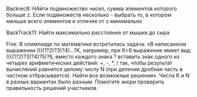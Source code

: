 Backrec8: НАйти подмножество чисел, сумма элементов которого больше z. Если подмножеств несколько - выбрать то, в котором меньше всего элементов и отличие от z минимально

BackTrack11: Найти максимально расстояние от мышки до сыра

Five: В олимпиаде по математике встретилась задача: «В написанном выражении ((((1?2)?3)?4)…?K, например, при K=6 выражение имеет вид: ((((1?2)?3)?4)?5)?6, вместо каждого знака ? вставить знак одного из четырех арифметических действий: +, -, *, /   так, чтобы  результат вычислений равнялся целому числу N (при делении дробная часть в частном отбрасывается). Найти все возможные решения». Числа K и N в разных вариантах было разным. Помогите жюри проверить правильность решений участников.  
